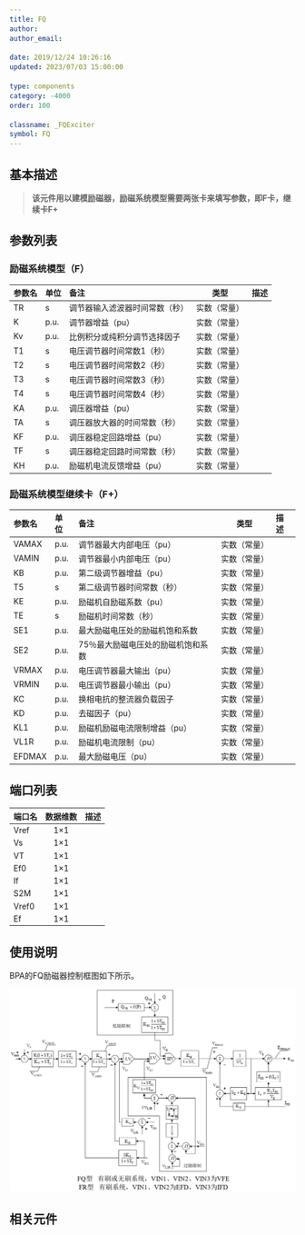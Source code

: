 ```yaml
---
title: FQ
author:
author_email:

date: 2019/12/24 10:26:16
updated: 2023/07/03 15:00:00

type: components
category: -4000
order: 100

classname: _FQExciter
symbol: FQ
---
```


## 基本描述
> **该元件用以建模励磁器，励磁系统模型需要两张卡来填写参数，即F卡，继续卡F+**

## 参数列表
### 励磁系统模型（F）
| 参数名 | 单位 | 备注 | 类型 | 描述 |
| :--- | :--- | :--- | :--: | :--- |
| TR | s | 调节器输入滤波器时间常数（秒） | 实数（常量） |  |
| K | p.u. | 调节器增益（pu） | 实数（常量） |  |
| Kv | p.u. | 比例积分或纯积分调节选择因子 | 实数（常量） |  |
| T1 | s | 电压调节器时间常数1（秒） | 实数（常量） |  |
| T2 | s | 电压调节器时间常数2（秒） | 实数（常量） |  |
| T3 | s | 电压调节器时间常数3（秒） | 实数（常量） |  |
| T4 | s | 电压调节器时间常数4（秒） | 实数（常量） |  |
| KA | p.u. | 调压器增益（pu） | 实数（常量） |  |
| TA | s | 调压器放大器的时间常数（秒） | 实数（常量） |  |
| KF | p.u. | 调压器稳定回路增益（pu） | 实数（常量） |  |
| TF | s | 调压器稳定回路时间常数（秒） | 实数（常量） |  |
| KH | p.u. | 励磁机电流反馈增益（pu） | 实数（常量） |  |

### 励磁系统模型继续卡（F+）
| 参数名 | 单位 | 备注 | 类型 | 描述 |
| :--- | :--- | :--- | :--: | :--- |
| VAMAX | p.u. | 调节器最大内部电压（pu） | 实数（常量） |  |
| VAMIN | p.u. | 调节器最小内部电压（pu） | 实数（常量） |  |
| KB | p.u. | 第二级调节器增益（pu） | 实数（常量） |  |
| T5 | s | 第二级调节器时间常数（秒） | 实数（常量） |  |
| KE | p.u. | 励磁机自励磁系数（pu） | 实数（常量） |  |
| TE | s | 励磁机时间常数（秒） | 实数（常量） |  |
| SE1 | p.u. | 最大励磁电压处的励磁机饱和系数 | 实数（常量） |  |
| SE2 | p.u. | 75％最大励磁电压处的励磁机饱和系数 | 实数（常量） |  |
| VRMAX | p.u. | 电压调节器最大输出（pu） | 实数（常量） |  |
| VRMIN | p.u. | 电压调节器最小输出（pu） | 实数（常量） |  |
| KC | p.u. | 换相电抗的整流器负载因子 | 实数（常量） |  |
| KD | p.u. | 去磁因子（pu） | 实数（常量） |  |
| KL1 | p.u. | 励磁机励磁电流限制增益（pu） | 实数（常量） |  |
| VL1R | p.u. | 励磁机电流限制（pu） | 实数（常量） |  |
| EFDMAX | p.u. | 最大励磁电压（pu） | 实数（常量） |  |


## 端口列表

| 端口名 | 数据维数 | 描述 |
| :--- | :--:  | :--- |
| Vref | 1×1 | |
| Vs | 1×1 | |
| VT | 1×1 | |
| Ef0 | 1×1 | |
| If | 1×1 | |
| S2M | 1×1 | |
| Vref0 | 1×1 | |
| Ef | 1×1 | |

## 使用说明
BPA的FQ励磁器控制框图如下所示。

![等效图](./FQ&FR.png)

## 相关元件

